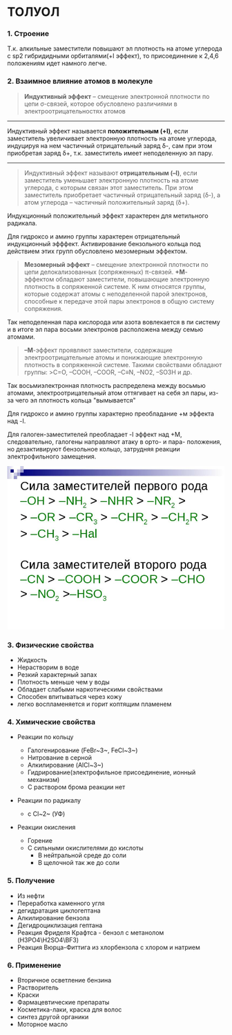 # ТОЛУОЛ
### 1. Строение
Т.к. алкильные заместители повышают эл плотность на атоме углерода с sp2 гибридидными орбиталями(+I эффект), то присоединение к 2,4,6 положениям идет намного легче. 
### 2. Взаимное влияние атомов в молекуле
>**Индуктивный эффект** – смещение электронной плотности по цепи σ-связей, которое обусловлено различиями в электроотрицательностях атомов
***	
Индуктивный эффект называется **положительным (+I)**, если заместитель увеличивает электронную плотность на атоме углерода, индуцируя на нем частичный отрицательный заряд δ-, сам при этом приобретая заряд δ+, т.к. заместитель имеет неподеленную эл пару.
***
>Индуктивный эффект называют **отрицательным (–I)**, если заместитель уменьшает электронную плотность на атоме углерода, с которым связан этот заместитель. При этом заместитель приобретает частичный отрицательный заряд (δ-), а атом углерода – частичный положительный заряд (δ+).

Индукционный положительный эффект характерен для метильного радикала.

Для гидроксо и амино группы характерен отрицательный индукционный эфффект. 
Активирование бензольного кольца под действием этих групп обусловлено мезомерным эффектом. 
> **Мезомерный эффект** – смещение электронной плотности по цепи делокализованных (сопряженных) π-связей.
> **+М**-эффектом обладают заместители, повышающие электронную плотность в сопряженной системе. К ним относятся группы, которые содержат атомы с неподеленной парой электронов, способные к передаче этой пары электронов в общую систему сопряжения.

Так неподеленная пара кислорода или азота вовлекается в пи систему и в итоге эл пара восьми электронов расположена между семью атомами. 
> **–М**-эффект проявляют заместители, содержащие электроотрицательные атомы и понижающие электронную плотность в сопряженной системе. Такими свойствами обладают группы: >C=O, –COOH, –COOR, –C≡N, –NO2, –SO3H и др.
> 
Так восьмиэлектронная плотность распределена между восьмью атомами, электроотрицательный атом оттягивает на себя эл пары, из-за чего эл плотность кольца "вымывается"

Для гидроксо и амино группы характерно преобладание +м эффекта над -I.

Для галоген-заместителей преобладает -I эффект над +М, следовательно, галогены направляют атаку в орто- и пара- положения, но дезактивируют бензольное кольцо, затрудняя реакции электрофильного замещения. 

![hhh](007.jpg)


### 3. Физические свойства
- Жидкость
- Нерастворим в воде
- Резкий характерный запах
- Плотность меньше чем у воды
- Обладает слабыми наркотическими свойствами
- Способен впитываться через кожу
- легко воспламеняется и горит коптящим пламенем

### 4. Химические свойства
- Реакции по кольцу
    - Галогенирование (FeBr~3~, FeCl~3~)
	 - Нитрование в серной
	 - Алкилирование (AlCl~3~)
	 - Гидрирование(электрофильное присоединение, ионный механизм)
	 - С раствором брома реакции нет
	
- Реакции по радикалу
	 - с Cl~2~ (УФ)
	 
- Реакции окисления
	 - Горение
	 - С сильными окислителями до кислоты
	    - В нейтральной среде до соли
	    - В щелочной так же до соли
### 5. Получение
- Из нефти
- Переработка каменного угля
- дегидратация циклогептана
- Алкилирование бензола 
- Дегидроциклизация гептана
- Реакция Фриделя Крафтса - бензол с метанолом (H3PO4\H2SO4\BF3)
- Реакция Вюрца-Фиттига из хлорбензола с хлором и натрием 
	
### 6. Применение
- Вторичное осветление бензина
- Растворитель
- Краски 
- Фармацевтические препараты
- Косметика-лаки, краска для волос
- синтез другой органики
- Моторное масло

